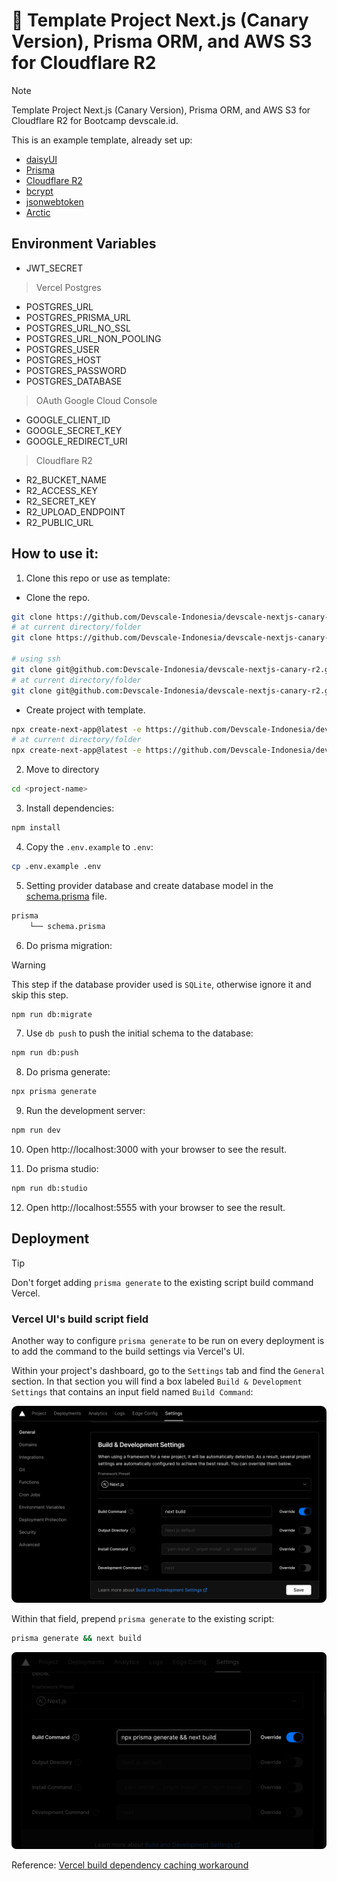 # 🧊 Template Project Next.js (Canary Version), Prisma ORM, and AWS S3 for Cloudflare R2

> [!NOTE]
> Template Project Next.js (Canary Version), Prisma ORM, and AWS S3 for Cloudflare R2 for Bootcamp devscale.id.

This is an example template, already set up:

- [daisyUI](https://daisyui.com/)
- [Prisma](https://prisma.io/)
- [Cloudflare R2](https://www.cloudflare.com/developer-platform/r2/)
- [bcrypt](https://www.npmjs.com/package/bcrypt)
- [jsonwebtoken](https://www.npmjs.com/package/jsonwebtoken)
- [Arctic](https://www.npmjs.com/package/arctic)

## Environment Variables

- JWT_SECRET

> Vercel Postgres

- POSTGRES_URL
- POSTGRES_PRISMA_URL
- POSTGRES_URL_NO_SSL
- POSTGRES_URL_NON_POOLING
- POSTGRES_USER
- POSTGRES_HOST
- POSTGRES_PASSWORD
- POSTGRES_DATABASE

> OAuth Google Cloud Console

- GOOGLE_CLIENT_ID
- GOOGLE_SECRET_KEY
- GOOGLE_REDIRECT_URI

> Cloudflare R2

- R2_BUCKET_NAME
- R2_ACCESS_KEY
- R2_SECRET_KEY
- R2_UPLOAD_ENDPOINT
- R2_PUBLIC_URL

## How to use it:

1. Clone this repo or use as template:

- Clone the repo.

```bash
git clone https://github.com/Devscale-Indonesia/devscale-nextjs-canary-r2.git <project-name>
# at current directory/folder
git clone https://github.com/Devscale-Indonesia/devscale-nextjs-canary-r2.git .

# using ssh
git clone git@github.com:Devscale-Indonesia/devscale-nextjs-canary-r2.git <project-name>
# at current directory/folder
git clone git@github.com:Devscale-Indonesia/devscale-nextjs-canary-r2.git .
```

- Create project with template.

```bash
npx create-next-app@latest -e https://github.com/Devscale-Indonesia/devscale-nextjs-canary-r2
# at current directory/folder
npx create-next-app@latest -e https://github.com/Devscale-Indonesia/devscale-nextjs-canary-r2 .
```

2. Move to directory

```bash
cd <project-name>
```

3. Install dependencies:

```bash
npm install
```

4. Copy the `.env.example` to `.env`:

```bash
cp .env.example .env
```

5. Setting provider database and create database model in the [schema.prisma](./prisma/schema.prisma) file.

```bash
prisma
    └── schema.prisma
```

6. Do prisma migration:

> [!WARNING]
> This step if the database provider used is `SQLite`, otherwise ignore it and skip this step.

```bash
npm run db:migrate
```

7. Use `db push` to push the initial schema to the database:

```bash
npm run db:push
```

8. Do prisma generate:

```bash
npx prisma generate
```

9.  Run the development server:

```bash
npm run dev
```

10. Open http://localhost:3000 with your browser to see the result.

11. Do prisma studio:

```bash
npm run db:studio
```

12. Open http://localhost:5555 with your browser to see the result.

## Deployment

> [!TIP]
> Don't forget adding `prisma generate` to the existing script build command Vercel.

### Vercel UI's build script field

Another way to configure `prisma generate` to be run on every deployment is to add the command to the build settings via Vercel's UI.

Within your project's dashboard, go to the `Settings` tab and find the `General` section. In that section you will find a box labeled `Build & Development Settings` that contains an input field named `Build Command`:

![build-command-1](public/readme/vercel-ui-build-command.png)

Within that field, prepend `prisma generate` to the existing script:

```bash
prisma generate && next build
```

![build-command-2](public/readme/vercel-ui-build-command-filled.png)

Reference: [Vercel build dependency caching workaround](https://www.prisma.io/docs/orm/more/help-and-troubleshooting/help-articles/vercel-caching-issue)
